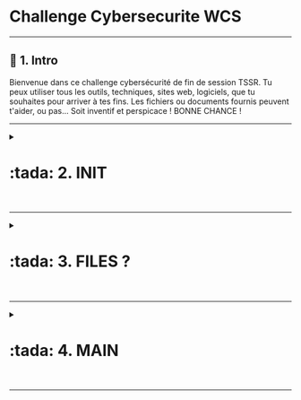 # Challenge Cybersecurite WCS  
---
 ## :tada: 1. Intro  
Bienvenue dans ce challenge cybersécurité de fin de session TSSR.
Tu peux utiliser tous les outils, techniques, sites web, logiciels, que tu souhaites pour arriver
à tes fins.
Les fichiers ou documents fournis peuvent t'aider, ou pas...
Soit inventif et perspicace !
BONNE CHANCE !

---
<details>
<summary><h1>:tada: 2. INIT<h1></summary>
  
### Instructions :  
* 8 caractères  
* Début : Az  
* Fin : 7  
* Sans : M et 5  

Nous avons donc un mot de passe dans ce genre :  
#### ``A z _ _ _ _ _ 7``  
Il y a 5 caractères à trouver : nombres (sauf "5", et lettres minuscules et majuscules à priori sans caractère spécial).  

Nombre de caractères possibles (sans M ni 5) :  
Majuscules (A-Z sauf M) → 25  
Minuscules (a-z) → 26  
Chiffres (0-9 sauf 5) → 9  
→ Total = 25 + 26 + 9 = 60  
**60^5 = 777 600 000 combinaisons possibles en tout**  

### :arrow_forward: Kali  
Afin de me simplifier la vie et d'avoir pas mal de logiciels de pentest installés je vais travailler sur une VM Kali :
  
![Capture d'écran 2025-04-13 112924](https://github.com/user-attachments/assets/88f55206-1b8e-4bc3-821a-d83f84601a72)  


### :arrow_forward: Crunch : Wordlist Generator  
Il serait possible de générer un script Bash assez technique pour générer une wordlist, mais avec 777 600 000 possibilités, le temps pour la créer serait énorme. Après quelques recherches sur internet, il existe un programme sur Linux appelé **Crunch** qui permet de générer facilement et très rapidement des wordlists.  
Je vérifie qu'il est bien installé :   

![Capture d'écran 2025-04-13 113246](https://github.com/user-attachments/assets/872b9ef9-d8c1-40a6-ac60-36e112e22a4a)


Son utilisation est finalement simple :  
Crunch est un générateur de wordlist : Un générateur de wordlist est un petit logiciel permettant de créer à partir de certains caractères définis la totalité des combinaisons possibles !  
L’ensemble des caractères qui seront utilisés pour générer tous les mots possibles s’appelle le **charset**.  
Je vais éditer en **root** ce fichier **charset.txt** pour créer ma propre liste.  
  
Ce fichier se trouve dans `/usr/share/crunch/charset.lst`.  
![Capture d'écran 2025-04-13 204153](https://github.com/user-attachments/assets/96e4ba0b-9931-45bf-b1a7-0c734187d81d)  

Je nomme mon nouveau "charset" `TSSRchallenge` comme défini au début, c'est à dire contenant les caractères : `abcdefghijklmnopqrstuvwxyzABCDEFGHIJKLNOPQRSTUVWXYZ012346789` (sans "M" ni "5").  

:heavy_exclamation_mark: Attention à ne pas mettre de tabulation, uniquement des espaces, autrement il ne va pas réussir charger le charset.  

![Capture d'écran 2025-04-13 223144](https://github.com/user-attachments/assets/b7c8643a-0021-4f36-ae5d-a1fc31b4e9f5)

Ensuite on lance la génération de la wordlist. Prévoir assez d'espace disque car 777 600 000 mots de passe, ça prend de la place !  

![Capture d'écran 2025-04-13 223430](https://github.com/user-attachments/assets/d2cb684c-c25d-429a-b972-0fbca404a449)  

### ``crunch 8 8 -f /usr/share/crunch/charset.lst TSSRchallenge -t Az@@@@@7 -o wordlist.txt``
* `crunch` : lancement de la commande
* ``8`` : Le premier "8" signifie taille minimale du password  
* ``8`` : Le deuxième "8" signifie taille maximale du password
* ``-f /usr/share/crunch/charset.lst`` : indique que l'on indique le chemin d'un fichier de "charset".
* `TSSRchallenge` : Indique le charset que j'ai créé spécialement pour ce challenge.
* `-t Az@@@@@7` : On indique un template (-t) puis le template, commençant par "Az" puis les @ pour mentionner n'importe quel caractère présent dans mon charset, puis finissant par "7".
* ``-o wordlist.txt`` : Permet de rediriger la sortie vers un fichier texte.  

On peut vérifier le nombre de lignes dans notre fichier  
![Capture d'écran 2025-04-13 224428](https://github.com/user-attachments/assets/861731d9-8cee-4502-b6a3-63106945f5e7)  
C'est bon tout le monde est là :smile:.  

Si on veut vérifier si un mot est présent parmi les millions... :  
![Capture d'écran 2025-04-14 100542](https://github.com/user-attachments/assets/dd8433c6-efda-4708-bbed-2139ee84851f)


A partir de là notre wordlist est prête, il nous reste plus qu'à utiliser John the ripper pour lancer une attaque par dictionnaire avec ce que l'on vient de créer.  

### :arrow_forward: Envoi du dossier .zip de la machine physique (sous Windows) vers la VM Kali en SSH  
![Capture d'écran 2025-04-14 093623](https://github.com/user-attachments/assets/3ff6d197-18ba-4094-9a42-1c08e62355f8)

#### On vérifie sur la VM Kali que le dossier est bien copié  

![Capture d'écran 2025-04-14 094152](https://github.com/user-attachments/assets/61a87938-b7d8-42cf-8ce9-111813795786)



### :arrow_forward:"John The ripper"  

Nous allons utiliser l'outil "John the Ripper" pour lancer l'attaque.  
Je vérifie qu'il est bien installé  :  

![Capture d'écran 2025-04-12 202319](https://github.com/user-attachments/assets/a9d95f68-16c6-4e19-ad52-8c6f9889e83b)  
Il est bien installé.  

#### Je convertis le fichier `TSSRchallenge.zip` en un hash que j'appelle `hashzip` :  
![Capture d'écran 2025-04-14 101641](https://github.com/user-attachments/assets/a0529d13-a05b-416e-8f01-1a81623d741b)  

### :arrow_forward: Lancement de l'attaque (enfin !)  

ça ne prend que quelques secondes et le mot de passe est craqué !  
![Capture d'écran 2025-04-14 101750](https://github.com/user-attachments/assets/63a57259-a29e-4473-92b9-c806b9ce1d99)  

### :white_check_mark: **`Azh792j7`** :white_check_mark:  

</details>

---

<details>
<summary><h1>:tada: 3. FILES ? <h1></summary>
 

La machine est protégées par un mot de passe et non n'avons aucune information...  
Il existe une possibilité pour palier à ça :  

### :arrow_forward: Modifier le Grub de Debian pour se connecter au Shell :shell: en Root :seedling: et ensuite modifier le mot de passe.  

#### Accéder au Grub au démarrage nous avons cette fenêtre :  
![Capture d'écran 2025-04-16 115037](https://github.com/user-attachments/assets/61eeb07a-c866-443b-9cb1-d2fee9a245c6)  

#### Cliquer sur **`e`** et on peut éditer le contenu du Grub, nous arrivons à cette fenêtre :  
![Capture d'écran 2025-04-16 115152](https://github.com/user-attachments/assets/665dfe41-d5da-4cbd-bda2-f610df3240f7)  

#### A la fin de la ligne commençant par "Linux" (vers la fin), il faut ajouter `rw init=/bin/bash` (Attention ici le clavier est en qwerty).  
![Capture d'écran 2025-04-16 115803](https://github.com/user-attachments/assets/6b66699b-6bd3-40ec-befc-479ab0967b63)  

:bulb: **Explications :**  
Quand un système Linux démarre, il suit un processus bien défini : le bootloader (comme GRUB) charge le noyau Linux, qui ensuite exécute le programme d'initialisation :  
(``init``, souvent ``/sbin/init`` ou ``systemd``). Ce programme est responsable de démarrer tous les services du système.  
Pour court-circuiter tout ça, et avoir un accès root sans passer par l’authentification on peut le faire via le grub en modifiant les options au démarrage.  
**`rw init=/bin/bash`** :  
* `rw` : Par défaut, au tout début du démarrage, la partition racine (/) est montée en **lecture seule** **(read-only, ro)** pour des raisons de sécurité.  
L’option **rw** force le montage du système de fichiers en **lecture-écriture**, ce qui est nécessaire si tu veux modifier des fichiers système (comme changer un mot de passe, éditer fstab, etc.).  
* `init=/bin/bash` : Cette option remplace le programme d’initialisation par défaut (comme systemd) par le shell /bin/bash.  
Résultat : au lieu de démarrer tout le système normalement, le noyau lance simplement un terminal bash avec les droits root, et c’est tout. Pas de login, pas de services, juste toi et ton terminal.  

#### Ensuite "Ctrl+X" pour rebooter.  
On accède au shell en mode root.  
![Capture d'écran 2025-04-16 123749](https://github.com/user-attachments/assets/77306d70-14de-4c06-b175-49658d8b2472)  

#### Vérifier si nous avons accès en lecture et écriture au système de fichiers où il y a l'OS :  
![Capture d'écran 2025-04-16 125846](https://github.com/user-attachments/assets/2d1ab647-ccb5-43f6-941f-59e71d89b94c)  
Si la commande retourne une ligne avec la valeur « (rw,realtime) » à la fin, cela signifie que vous avez un accès en lecture et en écriture au système de fichiers. Ainsi, il sera possible de changer le mot de passe, car on a les droits d’écriture.  

### :arrow_forward: Changer le mot de passe de Root avec `passwd` et redémarrer :  
![Capture d'écran 2025-04-16 130511](https://github.com/user-attachments/assets/59305538-cdab-4bb5-ba69-2a2d8e3c8cfb)  
⚠️ Au redémarrage, le clavier rebascule en "azerty", donc attention au mot de passe tapé en "qwerty" juste avant...  
![Capture d'écran 2025-04-16 130703](https://github.com/user-attachments/assets/7952da76-2f9c-4b03-a6ab-41f400bd67aa)  

### :white_check_mark: ☠️ Nous sommes connectés en Root avec notre propre mot de passe de façon définitive ! ☠️ :white_check_mark:  
#### On liste les utilisateurs existants dans la machine  
![Capture d'écran 2025-04-16 131122](https://github.com/user-attachments/assets/d2cce75f-731b-4bed-a8a2-5fc714bc92c4)  

On a 2 utilisateurs **ftponly** et **wildssh**.  
Je liste le contenu de leurs dossiers :  
* **ftponly**  
![Capture d'écran 2025-04-16 132225](https://github.com/user-attachments/assets/570291b1-9c87-4f31-8a90-7e1d8f130ab6)  

* **wildssh**  
![Capture d'écran 2025-04-16 132336](https://github.com/user-attachments/assets/a26f6c5b-e43e-4b87-9246-b198571daf67)  

A priori, seuls les fichiers .zip de "ftponly" semblent intéressants pour le moment. Il me faut les dézipper, pour celà je dois télécharger un outil pour dézipper et donc paramétrer une connexion internet...  

### :arrow_forward: Paramétrage réseau  
Avec ça on ve pas aller loin il faut tout paramétrer  
![Capture d'écran 2025-04-16 143600](https://github.com/user-attachments/assets/46b47be4-8b8d-4a0e-b32a-1837f6199808)  
#### Paramétrage dans le fichier de conf. avec le nom de la première carte fournie par `ip a`. En mode DHCP :  
![Capture d'écran 2025-04-16 143638](https://github.com/user-attachments/assets/002245f8-021f-44bd-b405-23817ec1e73a)  
#### Redémarrage du service et vérif de la config  
![Capture d'écran 2025-04-16 143722](https://github.com/user-attachments/assets/5696f056-6398-49f9-9e83-91e416cac390)
#### Ping Google  
![Capture d'écran 2025-04-16 143749](https://github.com/user-attachments/assets/d5d65540-46b4-4587-bdf5-1650dedcf16b)  

A partir de là nous avons internet, je peux télécharger les outils pour dézipper.  

### :arrow_forward: Téléchargement `Zip` & `Unzip`  
![Capture d'écran 2025-04-16 145203](https://github.com/user-attachments/assets/a277bc24-3cb0-4dbd-81a2-4fcc7f6e022e)  
( Finalement uniquement `unzip` était utile)  

### :arrow_forward: décompresser les zip  
ça fonctionne  
![Capture d'écran 2025-04-16 145604](https://github.com/user-attachments/assets/c414a626-0150-44df-8a79-32189b20079b)  

:white_check_mark: **La suite au numéro 4...**  


</details>  

---


<details>
<summary><h1>:tada: 4. MAIN <h1></summary>

#### :disappointed_relieved: Je n'arrive pas  à trouver le premier mot de passe avec les indications... donc j'envoie tous les fichiers zip sur Kali pour faire une attaque par dictionnaire (au moins pour la première)  
#### Paramétrage de la carte réseau sur Kali pour être en DHCP et surtout sur le même réseau que la Debian.  
![Capture d'écran 2025-04-16 151932](https://github.com/user-attachments/assets/cf41b8eb-76ea-4a6e-bb60-8c9bdf7bb3e9)  
![Capture d'écran 2025-04-16 152022](https://github.com/user-attachments/assets/6bec3a50-b7d0-49b1-a6b4-c3b2a61d4c0e)  
#### Elles communiquent entre elles :  
![Capture d'écran 2025-04-16 152114](https://github.com/user-attachments/assets/8c217498-c3bc-4fc8-a731-3233e75b2de6)  
#### Le service SSH client est installé et activé sur la Debian (le serveur est également fonctionnel sur Kali :  
![Capture d'écran 2025-04-16 152411](https://github.com/user-attachments/assets/6da55a58-dde4-4fee-82f7-a6c5b9d3e49c)  
#### Envoi des fichiers en SSH avec SCP :  
![Capture d'écran 2025-04-16 152713](https://github.com/user-attachments/assets/6399f75c-3c8a-47f2-8834-667f62a26708)  
#### Vérification de la bonne réception des fichiers  
![Capture d'écran 2025-04-16 152743](https://github.com/user-attachments/assets/011cafed-a6ac-47ce-ae25-2006163b755f)  



### :arrow_forward: Challenge 1 : trouver url et mot de passe  
#### Mot de passe du fichier : Mot de passe classique de la formation concaténé avec la somme des 2 ports utilisée dans la première partie. Si tu as utilisé une méthode sans utilisation de port spécifique, demande à ton formateur le mot de passe...  

#### Génération d'une wordlist commençant par `Azerty1*` et suivi de 2 chiffres avec redirection vers un fichier (explications de Crunch sont expliquées en haut). PAr défaut, lorsque l'on ne charge pas de "charset", le `%` signifie n'importe quel chiffre  
![Capture d'écran 2025-04-16 154630](https://github.com/user-attachments/assets/b95da82a-bc11-4100-8a22-68abeceb59a3)  
#### Création du hash  
![Capture d'écran 2025-04-16 154650](https://github.com/user-attachments/assets/f629e74a-0a0b-40fa-894e-a7c4b3f64c47)  
#### Attaque avec John  
![Capture d'écran 2025-04-16 154844](https://github.com/user-attachments/assets/29ada736-4ea3-42ac-be30-3207591d5344)  

:white_check_mark: ☠️ **`Azerty1*43`** Bam craqué ! :white_check_mark: ☠️  
Je suis sûr de l'avoir tapé au début, je devais avoir un problème d'inversion du verr. num. !  
#### Mot de passe fonctionne  
![Capture d'écran 2025-04-16 155505](https://github.com/user-attachments/assets/6ebf681a-5e9f-4c12-a520-64c93acff9d1)  
#### Ouverture du PDF  
![Capture d'écran 2025-04-16 155630](https://github.com/user-attachments/assets/8fa81190-e89c-43ce-bd0e-1be45873ca77)  
![Capture d'écran 2025-04-16 164701](https://github.com/user-attachments/assets/95ad9b14-493f-4a32-bb28-8f22b78e885a)  

#### Visiblement il y a un fichier Wireshark à DL  
![Capture d'écran 2025-04-16 160821](https://github.com/user-attachments/assets/7e774416-66e9-4564-ac41-c3ee3638dcc3)  
#### Ouverture du fichier avec les trames ethernet. Mon instinct me dit que je dois regarder dans le protocole HTTP pour avoir une adresse URL, je choisis la première, Bingo  
![Capture d'écran 2025-04-16 161241](https://github.com/user-attachments/assets/33c5688a-c842-43f6-b498-f68ddec50bd4)  
#### L'entrée de la grotte !  
![Capture d'écran 2025-04-16 161633](https://github.com/user-attachments/assets/674e55d4-eee3-4d35-aa50-143fb813d2f7)  
#### Code d'entrée du site  
En cherchant dans les trames on tombe sur  
![Capture d'écran 2025-04-16 163230](https://github.com/user-attachments/assets/1bded15d-e233-4804-94a1-6d7f202ba884)  
Effectivement il fonctionne  
![Capture d'écran 2025-04-16 164446](https://github.com/user-attachments/assets/b11a1436-7762-414b-bfb5-ae81328e5f1a)  


### :arrow_forward: Challenge 2 : trouver le nombre  
Mot de passe du fichier :
11 premiers caractères du nom du site (après le https://) trouvé au challenge 1 Et les 6 derniers caractères du mot de passe trouvé au challenge 1  
Voici le récap :  
![Capture d'écran 2025-04-16 215838](https://github.com/user-attachments/assets/40dab55f-d004-4d20-9425-1d930801321b)  
Trame 19 on a les 2 réunis. Après avoir mis un peu de temps à trouver comme je ne prenais pas les bons codes (pfff), voici donc la combinaison :  
cyber-cours (pour les 11 premiers caractères du site trouvé) + les 6 derniers du mot de passe : S3cr3T  
![Capture d'écran 2025-04-16 215524](https://github.com/user-attachments/assets/038840fd-a48b-4318-a413-84158409aa2f)  

:white_check_mark: ☠️ `cyber-coursS3cr3T` :white_check_mark: ☠️  

On ouvre le fichier pdf, et le plus intéressant est ça...    
![Capture d'écran 2025-04-16 223315](https://github.com/user-attachments/assets/d71396ca-2f4c-464d-bd0d-c4edfed58c5e)  

#### On rentre dans la grotte, il y a 100 pages webs 1 page contient le bon mot clé `toison`, (toison d'or)  
![Capture d'écran 2025-04-16 174714](https://github.com/user-attachments/assets/473aaad4-3247-4e3b-b708-cb4fdc2e0888)  
![Capture d'écran 2025-04-16 174725](https://github.com/user-attachments/assets/e7533e3c-d1b0-4e5a-9122-2767ea4e5d9c)  

Ok il faut faire un script pour parcourir les pages web, et rechercher avec "grep", le mot "toison". Bon là je me tourne vers chatGPT et j'ajuste le script :  
#### création du script  
![Capture d'écran 2025-04-16 223232](https://github.com/user-attachments/assets/3dd6e2af-9994-478f-ba1d-63ee722c73d3)  

```bash
#!/bin/bash

# Configuration
BASE_URL="http://cyber-course.wildcodeschool.com/coffre.php?n=" # URL de base, il reste que le nombre à la fin pour parcourir
MOT_RECHERCHE="toison"   # mot à chercher
NB_PAGES=100 # nombre de pages total

# Vérifie que html2text est installé
command -v html2text >/dev/null 2>&1 || { echo >&2 "html2text n'est pas installé. Lance : sudo apt install html2text"; exit 1; }

# Boucle pour parcourir toutes les pages en commençant par 1 et jusqu'à 100
for i in $(seq 1 $NB_PAGES); do
    URL="${BASE_URL}${i}"
    echo "📄 Page $i : $URL"

    wget -q -O temp_page.html "$URL"

    # Extraction texte propre
    TEXTE=$(html2text temp_page.html)

    # Affiche si le mot est trouvé
    if echo "$TEXTE" | grep -qi "$MOT_RECHERCHE"; then
        echo "✅ Mot trouvé sur la page $i : $URL"
    else
        echo "❌ Mot non trouvé"
    fi
done

rm -f temp_page.html

```
#### ça marche !  
![Capture d'écran 2025-04-16 223032](https://github.com/user-attachments/assets/51ea8bc0-d008-4337-8dcf-e72928d55943)  
![Capture d'écran 2025-04-16 223145](https://github.com/user-attachments/assets/4053357d-4deb-44de-bb0b-821660a6ea0e)  

#### Modif du code HTML de la page contenant le coffre  
![Capture d'écran 2025-04-16 225714](https://github.com/user-attachments/assets/64c56d77-8db4-4300-b17d-ad2c2e9263e1)  
Je le change en "enabled"  
![Capture d'écran 2025-04-16 225624](https://github.com/user-attachments/assets/d0bd49e8-b69f-4183-9ae0-4400e6d3b05b)  
ça fonctionne !  
![Capture d'écran 2025-04-16 225641](https://github.com/user-attachments/assets/37af866b-ac00-4a98-ac20-cf193a9d5099)  





### :arrow_forward: Challenge 3 : trouver l'id  
Mot de passe du fichier :  
20 premiers caractères du sha512sum du numéro de coffre trouvé au challenge 2  
#### Génération du hash en sha512  
![Capture d'écran 2025-04-20 114006](https://github.com/user-attachments/assets/a9d9c22f-e25c-42c4-b67c-d9acca42d9a9)  
💡 Explications :  
* Numéro de coffre : `51`, on le met entre guillements  
* On affiche notre numéro de coffre avec `echo`, mais on ajoute l'option `-n` pour éviter le saut de ligne  
* Ensuite on met un pipe "|" pour envoyer la commande à `sha512sum` qui va générer un hash en sha512.  
Et ça marche.
#### Si on veut générer la sha512 et récupérer que les 20 premiers caractères, on ajoute la commande cut par un "pip" avec les bons paramètres  
![Capture d'écran 2025-04-20 114843](https://github.com/user-attachments/assets/9cfbdb51-664f-473d-9327-4e389e968814)  
![Capture d'écran 2025-04-20 115100](https://github.com/user-attachments/assets/ede8f26d-e198-41cc-9efd-c6c582150b6e)  

:white_check_mark: ☠️ `861522120d559ea5f946` :white_check_mark: ☠️  

![Capture d'écran 2025-04-20 115431](https://github.com/user-attachments/assets/9d0bde1f-b3c5-4fe9-9bba-6a605569ed99)  
![Capture d'écran 2025-04-20 115442](https://github.com/user-attachments/assets/0c066df4-e469-479d-83ac-ea9ed7f515fb)  






### :arrow_forward: Challenge 4 : trouver le mot de passe  
Mot de passe du fichier :  
10 premiers chiffres du code du bouton (trouvé au challenge 3) mis au cube  

#### 15700416^3 = 287 019 840 914 387 344 997. Donc  les 10 premiers chiffres :  
:white_check_mark: ☠️ **``3 870 198 409``** ☠️ :white_check_mark:  
![Capture d'écran 2025-04-19 191706](https://github.com/user-attachments/assets/2e4e6014-d892-4c82-bdc0-135233524876)  
ça marche !  
![Capture d'écran 2025-04-19 192311](https://github.com/user-attachments/assets/b8071784-a423-4af9-ab3e-324547036f65)  
![Capture d'écran 2025-04-19 192324](https://github.com/user-attachments/assets/cf71412b-05d5-4b33-af61-8e3108285f4a)  

#### Je me connecte donc à `https://www.db-fiddle.com/`, j'ai aussi téléchargé la BDD et je l'envoie sur db-fiddle.  
J'obtiens ceci :  
![Capture d'écran 2025-04-19 194326](https://github.com/user-attachments/assets/3aaf05f1-e82d-4b56-b04b-8c8d0aec79b6)  

Comme je ne connais rien à SQL, je demande à une IA de m'expliquer en gros. Je lance ensuite une requête SQL pour connaître les rôles dans la base de données, car je ne sais pas si la personne que je recherche est enregistré sous "Admin", Mécanicien" ou une variante.  
![Capture d'écran 2025-04-19 194332](https://github.com/user-attachments/assets/6011699f-d42f-4ddd-a36f-8245838c8a96)  
Pour lance la requête il faut cliquer sur "Run"  
![Capture d'écran 2025-04-19 194617](https://github.com/user-attachments/assets/62a42873-a496-46fe-9085-65be4f367acf)  

#### Parfait, il y a un role `admin`   
![Capture d'écran 2025-04-19 194355](https://github.com/user-attachments/assets/7c694b2b-925d-45cb-8afa-4180660bc885)  


#### Il ne reste plus qu'à le localiser, avec une nouvelle requête :  
![Capture d'écran 2025-04-19 194449](https://github.com/user-attachments/assets/327e6195-cddf-4e43-8ae4-b87710e5fb61)  

#### :white_check_mark: ☠️ Nous l'avons trouvé avec son mot de passe !! ☠️ :white_check_mark:  
![Capture d'écran 2025-04-19 194510](https://github.com/user-attachments/assets/dee66d58-8b9a-4dcb-9dd3-2f93ef69f9fc)  

#### On a presque fini !



### :arrow_forward: Challenge 5 : trouver le mot de passe  
Mot de passe du fichier :  
Date de naissance (en français) sur 6 chiffres concatenée avec le nom de famille  
#### :white_check_mark: ☠️ **`040780mecanicus`** ☠️ :white_check_mark:  
![Capture d'écran 2025-04-20 111811](https://github.com/user-attachments/assets/6ff9fa98-afb8-4c69-a576-888b39389cec)  
Clic droit, choisir l'endroit, rentrer le bon mot de passe  
![Capture d'écran 2025-04-20 112224](https://github.com/user-attachments/assets/208d5c19-8d9a-4022-b531-10648bce0b55)  
![Capture d'écran 2025-04-20 112341](https://github.com/user-attachments/assets/d80d0fbe-8d37-4b7d-940a-ce59cea552e2)  
![Capture d'écran 2025-04-20 112430](https://github.com/user-attachments/assets/9a80c339-3a64-4330-a467-e2c333c69916)  
![Capture d'écran 2025-04-20 112444](https://github.com/user-attachments/assets/4deccbc8-345c-4206-9e03-583dd3eaaef8)  


OUVERTURE DU COFFRE

Le code de l'admin est `796a80b899e3e787173eff40a3778dd6`. Nous apprenons que c'est en fait un hash en `MD5`.  
Je ne vais pas suivre les conseils fournis au challenge 5, je vais utiliser John The ripper et générer une wordlist avec `crunch`.  
le PDF nous dit qu'il y a au moins 8 caractères et que le code est uniquement en alpha numérique, ce qui limite les possibilités, mais c'est encore trop.  
#### Envoie du code (hash md5) dans un fichier texte (pour pouvoir lancer l'attaque après) :  
⚠️ il faut enlever le retour à la ligne sinon quand on va créer le hash du fichier ça ne sera pas bon !  
Le fichier contenant le code à craquer s'appellera `finalhash.txt`.  
![Capture d'écran 2025-04-20 121551](https://github.com/user-attachments/assets/bf835c86-16eb-4db5-a058-0125a8a0f7be)  

#### Génération d'une wordlist en alphanumérique avec 8 caractères dans les combinaisons... 23To, donc j'abandonne c'est trop gros...  
![Capture d'écran 2025-04-20 124019](https://github.com/user-attachments/assets/11184456-cb36-4189-a8c5-58b90d96eea6)  

#### Tentative avec la fameuse liste `Rockyou.txt` que je télécharge et qui contient 14344391 mots de passe largement utilisés.   
![Capture d'écran 2025-04-20 124659](https://github.com/user-attachments/assets/c49c14bc-d861-4faa-aeb3-ccbb7d714943)  
![Capture d'écran 2025-04-20 124732](https://github.com/user-attachments/assets/6972b7cc-4ea2-40e5-83f1-42ee391dd1c9)  

#### Je lance `John The Ripper`, en indiquant le chemin de la wordlist, et le format md5 afin qu'il sache qu'il a affaire avec un hash de md5, ainsi que le fichier contenant le hash md5 à craquer.  
![Capture d'écran 2025-04-20 125042](https://github.com/user-attachments/assets/b0304d72-8499-4241-a844-f3bd19ef6401)  





</details>

---
